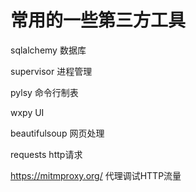 # 常用的一些第三方工具

sqlalchemy  数据库

supervisor 进程管理

pylsy 命令行制表

wxpy UI

beautifulsoup 网页处理

requests http请求

 https://mitmproxy.org/  代理调试HTTP流量

